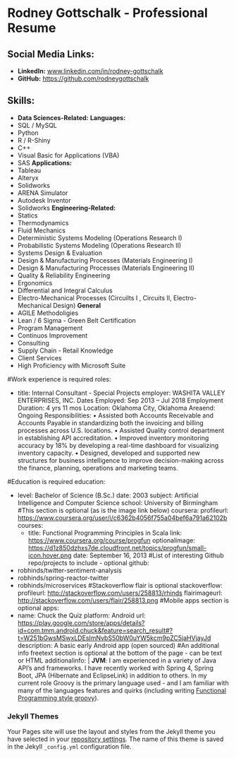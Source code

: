 # Rodney Gottschalk - Professional Resume

## Social Media Links:
 - **LinkedIn:**
   www.linkedin.com/in/rodney-gottschalk
 - **GitHub:**
   https://github.com/rodneygottschalk
 
## Skills:
- **Data Sciences-Related:**
 **Languages:**
 - SQL / MySQL
 - Python
 - R / R-Shiny
 - C++
 - Visual Basic for Applications (VBA)
 - SAS
 **Applications:**
 - Tableau
 - Alteryx
 - Solidworks
 - ARENA Simulator
 - Autodesk Inventor
 - Solidworks
 **Engineering-Related:**
 - Statics
 - Thermodynamics
 - Fluid Mechanics
 - Deterministic Systems Modeling (Operations Research I)
 - Probabilistic Systems Modeling (Operations Research II)
 - Systems Design & Evaluation
 - Design & Manufacturing Processes (Materials Engineering I)
 - Design & Manufacturing Processes (Materials Engineering II)
 - Quality & Reliability Engineering
 - Ergonomics
 - Differential and Integral Calculus
 - Electro-Mechanical Processes (Circuilts I , Circuits II, Electro-Mechanical Design)
 **General**
 - AGILE Methodoligies
 - Lean / 6 Sigma - Green Belt Certification
 - Program Management
 - Continuos Improvement
 - Consulting
 - Supply Chain - Retail Knowledge
 - Client Services
 - High Proficiency with Microsoft Suite
 
#Work experience is required
roles:
 - title: Internal Consultant - Special Projects
   employer: WASHITA VALLEY ENTERPRISES, INC.
   Dates Employed: Sep 2013 – Jul 2018
   Employment Duration: 4 yrs 11 mos
   Location: Oklahoma City, Oklahoma Areaend: Ongoing
   Responsibilities:
   • Assisted both Accounts Receivable and Accounts Payable in standardizing both the invoicing and billing processes across U.S. locations.
   • Assisted Quality control department in establishing API accreditation.
   • Improved inventory monitoring accuracy by 18% by developing a real-time dashboard for visualizing inventory capacity.
   • Designed, developed and supported new structures for business intelligence to improve decision-making across the finance, planning, operations and marketing teams.
   
#Education is required
education:
 - level: Bachelor of Science (B.Sc.)
   date: 2003
   subject: Artificial Intelligence and Computer Science
   school: University of Birmingham
#This section is optional (as is the image link below)
coursera:
   profileurl: https://www.coursera.org/user/i/c6362b4056f755a04bef6a791a62102b
   courses:
    - title: Functional Programming Principles in Scala
      link: https://www.coursera.org/course/progfun
      optionalimage: https://d1z850dzhxs7de.cloudfront.net/topics/progfun/small-icon.hover.png
      date: September 16, 2013
#List of interesting Github repo/projects to include - optional
github:
 - robhinds/twitter-sentiment-analysis
 - robhinds/spring-reactor-twitter
 - robhinds/microservices
#Stackoverflow flair is optional
stackoverflow:
   profileurl: http://stackoverflow.com/users/258813/rhinds
   flairimageurl: http://stackoverflow.com/users/flair/258813.png
#Mobile apps section is optional
apps:
 - name: Chuck the Quiz
   platform: Android
   url: https://play.google.com/store/apps/details?id=com.tmm.android.chuck&feature=search_result#?t=W251bGwsMSwxLDEsImNvbS50bW0uYW5kcm9pZC5jaHVjayJd
   description: A basic early Android app (open sourced)
#An additional info freetext section is optional at the bottom of the page - can be text or HTML
additionalinfo: |
   <strong>JVM</strong>: I am experienced in a variety of Java API’s and frameworks. I have recently worked with Spring 4, Spring Boot, JPA (Hibernate and EclipseLink) in addition to others.  In my current role Groovy is the primary language used - and I am familiar with many of the languages features and quirks (including writing <a target='_blank' href="https://dzone.com/articles/functional-programming-groovy">Functional Programming style groovy</a>).

### Jekyll Themes

Your Pages site will use the layout and styles from the Jekyll theme you have selected in your [repository settings](https://github.com/RodneyGottschalk/RodneyGottschalk.github.io/settings). The name of this theme is saved in the Jekyll `_config.yml` configuration file.
